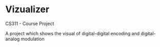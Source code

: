 # Vizualizer
CS311 - Course Project

A project which shows the visual of digital-digital encoding and digital-analog modulation
